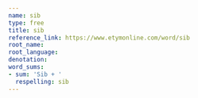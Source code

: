 ```yaml
---
name: sib
type: free
title: sib
reference_link: https://www.etymonline.com/word/sib
root_name: 
root_language: 
denotation: 
word_sums:
- sum: 'Sib + '
  respelling: sib
---
```

